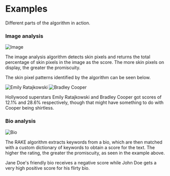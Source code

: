 # Examples
Different parts of the algorithm in action.

### Image analysis
![Image](https://raw.githubusercontent.com/ckjoshi9/Auto-Mate-for-Tinder/master/Examples/image.jpg)

The image analysis algorithm detects skin pixels and returns the total percentage of skin pixels in the image as the score. The more skin pixels on display, the greater the promiscuity.

The skin pixel patterns identified by the algorithm can be seen below.

![Emily Ratajkowski](https://raw.githubusercontent.com/ckjoshi9/Auto-Mate-for-Tinder/master/Examples/emily.jpg)
![Bradley Cooper](https://raw.githubusercontent.com/ckjoshi9/Auto-Mate-for-Tinder/master/Examples/cooper.jpg)

Hollywood superstars Emily Ratajkowski and Bradley Cooper got scores of 12.1% and 28.6% respectively, though that might have something to do with Cooper being shirtless.

### Bio analysis
![Bio](https://raw.githubusercontent.com/ckjoshi9/Auto-Mate-for-Tinder/master/Examples/bio.jpg)

The RAKE algorithm extracts keywords from a bio, which are then matched with a custom dictionary of keywords to obtain a score for the text. The higher the rating, the greater the promiscuity, as seen in the example above. 

Jane Doe's friendly bio receives a negative score while John Doe gets a very high positive score for his flirty bio.
